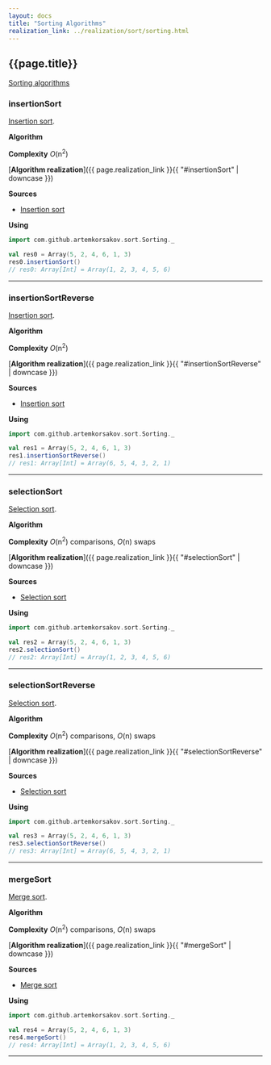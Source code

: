 ```yaml
---
layout: docs
title: "Sorting Algorithms"
realization_link: ../realization/sort/sorting.html
---
```


## {{page.title}}

[Sorting algorithms](https://en.wikipedia.org/wiki/Sorting_algorithm)

### insertionSort
[Insertion sort](https://en.wikipedia.org/wiki/Insertion_sort).

**Algorithm**

**Complexity** _O_(n<sup>2</sup>)
     
[**Algorithm realization**]({{ page.realization_link }}{{ "#insertionSort" | downcase }})

**Sources** 
- [Insertion sort](https://en.wikipedia.org/wiki/Insertion_sort)

**Using**
```scala
import com.github.artemkorsakov.sort.Sorting._

val res0 = Array(5, 2, 4, 6, 1, 3)
res0.insertionSort()
// res0: Array[Int] = Array(1, 2, 3, 4, 5, 6)
```

---

### insertionSortReverse
[Insertion sort](https://en.wikipedia.org/wiki/Insertion_sort).

**Algorithm**

**Complexity** _O_(n<sup>2</sup>)
     
[**Algorithm realization**]({{ page.realization_link }}{{ "#insertionSortReverse" | downcase }})

**Sources** 
- [Insertion sort](https://en.wikipedia.org/wiki/Insertion_sort)

**Using**
```scala
import com.github.artemkorsakov.sort.Sorting._

val res1 = Array(5, 2, 4, 6, 1, 3)
res1.insertionSortReverse()
// res1: Array[Int] = Array(6, 5, 4, 3, 2, 1)
```

---

### selectionSort
[Selection sort](https://en.wikipedia.org/wiki/Selection_sort).

**Algorithm**

**Complexity** _О_(n<sup>2</sup>) comparisons, _О_(n) swaps
     
[**Algorithm realization**]({{ page.realization_link }}{{ "#selectionSort" | downcase }})

**Sources** 
- [Selection sort](https://en.wikipedia.org/wiki/Selection_sort)

**Using**
```scala
import com.github.artemkorsakov.sort.Sorting._

val res2 = Array(5, 2, 4, 6, 1, 3)
res2.selectionSort()
// res2: Array[Int] = Array(1, 2, 3, 4, 5, 6)
```

---

### selectionSortReverse
[Selection sort](https://en.wikipedia.org/wiki/Selection_sort).

**Algorithm**

**Complexity** _О_(n<sup>2</sup>) comparisons, _О_(n) swaps
     
[**Algorithm realization**]({{ page.realization_link }}{{ "#selectionSortReverse" | downcase }})

**Sources** 
- [Selection sort](https://en.wikipedia.org/wiki/Selection_sort)

**Using**
```scala
import com.github.artemkorsakov.sort.Sorting._

val res3 = Array(5, 2, 4, 6, 1, 3)
res3.selectionSortReverse()
// res3: Array[Int] = Array(6, 5, 4, 3, 2, 1)
```

---

### mergeSort
[Merge sort](https://en.wikipedia.org/wiki/Merge_sort).

**Algorithm**

**Complexity** _О_(n<sup>2</sup>) comparisons, _О_(n) swaps
     
[**Algorithm realization**]({{ page.realization_link }}{{ "#mergeSort" | downcase }})

**Sources** 
- [Merge sort](https://en.wikipedia.org/wiki/Merge_sort)

**Using**
```scala
import com.github.artemkorsakov.sort.Sorting._

val res4 = Array(5, 2, 4, 6, 1, 3)
res4.mergeSort()
// res4: Array[Int] = Array(1, 2, 3, 4, 5, 6)
```

---